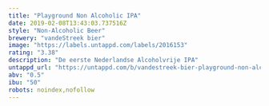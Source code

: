 ```yaml
---
title: "Playground Non Alcoholic IPA"
date: 2019-02-08T13:43:03.737516Z
style: "Non-Alcoholic Beer"
brewery: "vandeStreek bier"
image: "https://labels.untappd.com/labels/2016153"
rating: "3.38"
description: "De eerste Nederlandse Alcoholvrije IPA"
untappd_url: "https://untappd.com/b/vandestreek-bier-playground-non-alcoholic-ipa/2016153"
abv: "0.5"
ibu: "50"
robots: noindex,nofollow
---
```

